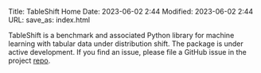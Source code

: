 Title: TableShift Home
Date: 2023-06-02 2:44
Modified: 2023-06-02 2:44
URL:
save_as: index.html

TableShift is a benchmark and associated Python library for machine learning with tabular data under distribution shift. The package is under active development. If you find an issue, please file a GitHub issue in the project [repo](https://github.com/jpgard/tableshift).